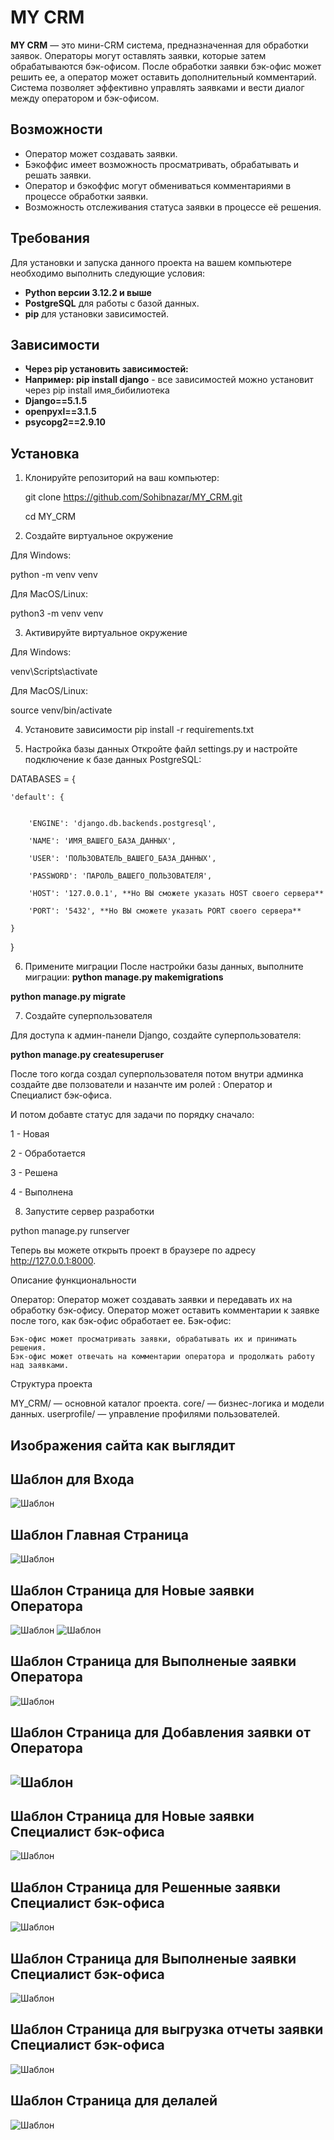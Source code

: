 # MY CRM

**MY CRM** — это мини-CRM система, предназначенная для обработки заявок. Операторы могут оставлять заявки, которые затем обрабатываются бэк-офисом. После обработки заявки бэк-офис может решить ее, а оператор может оставить дополнительный комментарий. Система позволяет эффективно управлять заявками и вести диалог между оператором и бэк-офисом.

## Возможности

- Оператор может создавать заявки.
- Бэкоффис имеет возможность просматривать, обрабатывать и решать заявки.
- Оператор и бэкоффис могут обмениваться комментариями в процессе обработки заявки.
- Возможность отслеживания статуса заявки в процессе её решения.

## Требования

Для установки и запуска данного проекта на вашем компьютере необходимо выполнить следующие условия:

- **Python версии 3.12.2 и выше**
- **PostgreSQL** для работы с базой данных.
- **pip** для установки зависимостей.

## Зависимости
- **Через pip установить зависимостей:**
- **Например: pip install django** - все зависимостей можно установит через pip install имя_бибилиотека
- **Django==5.1.5**
- **openpyxl==3.1.5**
- **psycopg2==2.9.10** 
## Установка

1. Клонируйте репозиторий на ваш компьютер:
 
   git clone https://github.com/Sohibnazar/MY_CRM.git



   cd MY_CRM

2. Создайте виртуальное окружение

Для Windows:

python -m venv venv

Для MacOS/Linux:


python3 -m venv venv

3. Активируйте виртуальное окружение

Для Windows:

venv\Scripts\activate

Для MacOS/Linux:

source venv/bin/activate

4. Установите зависимости
pip install -r requirements.txt

5. Настройка базы данных
Откройте файл settings.py и настройте подключение к базе данных PostgreSQL:


DATABASES = {


    'default': {


        'ENGINE': 'django.db.backends.postgresql',

        'NAME': 'ИМЯ_ВАШЕГО_БАЗА_ДАННЫХ',

        'USER': 'ПОЛЬЗОВАТЕЛЬ_ВАШЕГО_БАЗА_ДАННЫХ',

        'PASSWORD': 'ПАРОЛЬ_ВАШЕГО_ПОЛЬЗОВАТЕЛЯ',

        'HOST': '127.0.0.1', **Но ВЫ сможете указать HOST своего сервера**

        'PORT': '5432', **Но ВЫ сможете указать PORT своего сервера**

    }


}

6. Примените миграции
После настройки базы данных, выполните миграции:
**python manage.py makemigrations**

**python manage.py migrate**

7. Создайте суперпользователя

Для доступа к админ-панели Django, создайте суперпользователя:

**python manage.py createsuperuser**


После того когда создал  суперпользователя потом внутри админка создайте две ползователи и назанчте им   ролей : Оператор  и Специалист бэк-офиса.
 
И потом  добавте статус для задачи по порядку сначало:


1 - Новая


2 - Обработается


3 - Решена


4 - Выполнена


8. Запустите сервер разработки

python manage.py runserver

Теперь вы можете открыть проект в браузере по адресу http://127.0.0.1:8000.

Описание функциональности

Оператор:
    Оператор может создавать заявки и передавать их на обработку бэк-офису.
    Оператор может оставить комментарии к заявке после того, как бэк-офис обработает ее.
Бэк-офис:

    Бэк-офис может просматривать заявки, обрабатывать их и принимать решения.
    Бэк-офис может отвечать на комментарии оператора и продолжать работу над заявками.
Структура проекта

MY_CRM/ — основной каталог проекта.
core/ — бизнес-логика и модели данных.
userprofile/ — управление профилями пользователей.

## Изображения сайта как выглядит

## Шаблон для Входа

![Шаблон](images/template.jpg)

## Шаблон Главная Страница 

![Шаблон](images/index.jpg)

## Шаблон  Страница для Новые заявки Оператора

![Шаблон](images/new_tasks.jpg)
![Шаблон](images/new_tasks1.jpg)

## Шаблон  Страница для Выполненые заявки Оператора

![Шаблон](images/done_task.jpg)

## Шаблон  Страница для Добавления заявки от Оператора

![Шаблон](images/add_task.jpg)
-------------------------------------

## Шаблон  Страница для Новые заявки Специалист бэк-офиса

![Шаблон](images/tasks_in_process.jpg)

## Шаблон  Страница для Решенные заявки Специалист бэк-офиса

![Шаблон](images/my_reports.jpg)

## Шаблон  Страница для Выполненые заявки Специалист бэк-офиса

![Шаблон](images/done_task_back.jpg)

## Шаблон  Страница для выгрузка отчеты заявки Специалист бэк-офиса

![Шаблон](images/reports_back.jpg)

## Шаблон  Страница для делалей

![Шаблон](images/detail.jpg)